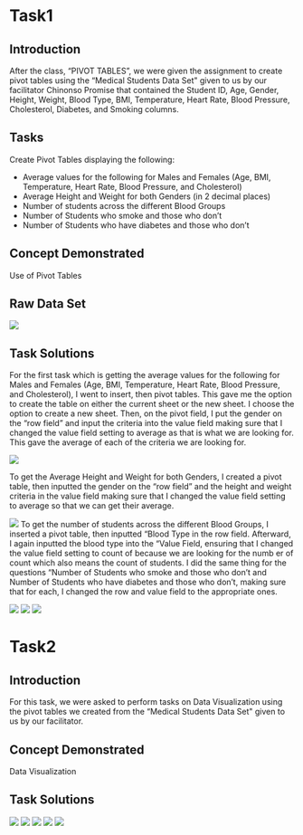 # Task1
## Introduction
After the class, “PIVOT TABLES”, we were given the assignment to create pivot tables using the “Medical Students Data Set" given to us by our facilitator Chinonso Promise that contained the Student ID, Age, Gender, Height, Weight, Blood Type, BMI, Temperature, Heart Rate, Blood Pressure, Cholesterol, Diabetes, and Smoking columns.

## Tasks
Create Pivot Tables displaying the following:
- Average values for the following for Males and Females (Age, BMI, Temperature, Heart Rate, Blood Pressure, and Cholesterol)
- Average Height and Weight for both Genders (in 2 decimal places)
- Number of students across the different Blood Groups
- Number of Students who smoke and those who don’t
- Number of Students who have diabetes and those who don’t
  
## Concept Demonstrated
Use of Pivot Tables

## Raw Data Set
![](Medical_Students_Data_Set.png)

## Task Solutions
For the first task which is getting the average values for the following for Males and Females (Age, BMI, Temperature, Heart Rate, Blood Pressure, and Cholesterol), I went to insert, then pivot tables. This gave me the option to create the table on either the current sheet or the new sheet. I choose the option to create a new sheet. Then, on the pivot field, I put the gender on the “row field” and input the criteria into the value field making sure that I changed the value field setting to average as that is what we are looking for. This gave the average of each of the criteria we are looking for.

![](Average_1.png)

To get the Average Height and Weight for both Genders, I created a pivot table, then inputted the gender on the “row field” and the height and weight criteria in the value field making sure that I changed the value field setting to average so that we can get their average.

![](Average_2.png)
To get the number of students across the different Blood Groups, I inserted a pivot table, then inputted “Blood Type in the row field. Afterward, I again inputted the blood type into the “Value Field, ensuring that I changed the value field setting to count of because we are looking for the numb er of count which also means the count of students. I did the same thing for the questions “Number of Students who smoke and those who don’t and Number of Students who have diabetes and those who don’t, making sure that for each, I changed the row and value field to the appropriate ones.

![](Count_of_blood_Type.png)
![](Count_of_Smoking.png)
![](Count_of_Diabetes.png)

# Task2
## Introduction
For this task, we were asked to perform tasks on Data Visualization using the pivot tables we created from the “Medical Students Data Set" given to us by our facilitator. 

## Concept Demonstrated
Data Visualization

## Task Solutions
![](Average_1_Visualization.png)
![](Average_2_Visual_Representation.png)
![](Number_of_students_across_different_blood_groups.png)
![](Number_of_Students_that_Do_Not_Smoke.png)
![](Number_of_Student_that_Have_Diabetes.png)


